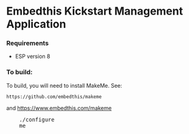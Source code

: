 Embedthis Kickstart Management Application
===

### Requirements
    
* ESP version 8

### To build:

To build, you will need to install MakeMe. See:

    https://github.com/embedthis/makeme
and
    https://www.embedthis.com/makeme

<pre>
    ./configure
    me
</pre>
